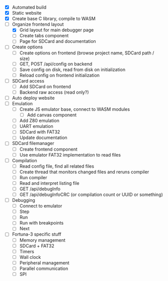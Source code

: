 - [x] Automated build
- [x] Static website
- [x] Create base C library, compile to WASM
- [ ] Organize frontend layout
  - [x] Grid layout for main debugger page
  - [ ] Create tabs component
  - [ ] Page for SDCard and documentation
- [ ] Create options
    - [ ] Create options on frontend (browse project name, SDCard path / size)
    - [ ] GET, POST /api/config on backend
    - [ ] Save config on disk, read from disk on initialization
    - [ ] Reload config on frontend initialization
- [ ] SDCard access
  - [ ] Add SDCard on frontend
  - [ ] Backend raw access (read only?)
- [ ] Auto deploy website
- [ ] Emulation
    - [ ] Create JS emulator base, connect to WASM modules
        - [ ] Add canvas component
    - [ ] Add Z80 emulation
    - [ ] UART emulation
    - [ ] SDCard with FAT32
    - [ ] Update documentation
- [ ] SDCard filemanager
    - [ ] Create frontend component
    - [ ] Use emulator FAT32 implementation to read files
- [ ] Compilation
    - [ ] Read config file, find all related files
    - [ ] Create thread that monitors changed files and reruns compiler
    - [ ] Run compiler
    - [ ] Read and interpret listing file
    - [ ] GET /api/debugInfo
    - [ ] GET /api/debugInfoCRC (or compilation count or UUID or something)
- [ ] Debugging
    - [ ] Connect to emulator
    - [ ] Step
    - [ ] Run
    - [ ] Run with breakpoints
    - [ ] Next
- [ ] Fortuna-3 specific stuff
    - [ ] Memory management
    - [ ] SDCard + FAT32
    - [ ] Timers
    - [ ] Wall clock
    - [ ] Peripheral management
    - [ ] Parallel communication
    - [ ] SPI